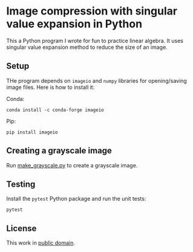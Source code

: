 # Image compression with singular value expansion in Python

This a Python program I wrote for fun to practice linear algebra. It uses singular value expansion method to reduce the size of an image.

## Setup

THe program depends on `imageio` and `numpy` libraries for opening/saving image files. Here is how to install it:

Conda:

```
conda install -c conda-forge imageio
```


Pip:

```
pip install imageio
```


## Creating a grayscale image

Run [make_grayscale.py](make_grayscale.py) to create a grayscale image.


## Testing

Install the `pytest` Python package and run the unit tests:

```
pytest
```

## License

This work in [public domain](LICENSE).

